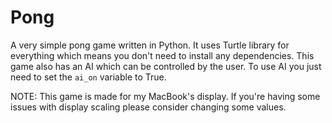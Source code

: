 # Pong

A very simple pong game written in Python. It uses Turtle library for everything which means you don't need to install any dependencies.
This game also has an AI which can be controlled by the user. To use AI you just need to set the `ai_on` variable to True.

NOTE: This game is made for my MacBook's display. If you're having some issues with display scaling please consider changing some values.

